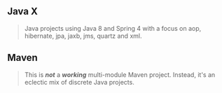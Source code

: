 Java X
------
>Java projects using Java 8 and Spring 4 with a focus on aop, hibernate, jpa, jaxb, jms, quartz and xml.

Maven
-----
>This is ***not*** a ***working*** multi-module Maven project. Instead, it's an eclectic mix of discrete Java projects.
